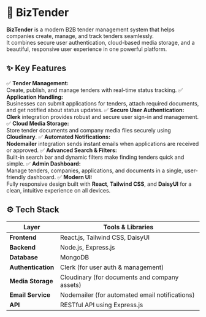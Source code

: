 # 🚀 BizTender

**BizTender** is a modern B2B tender management system that helps companies create, manage, and track tenders seamlessly.  
It combines secure user authentication, cloud-based media storage, and a beautiful, responsive user experience in one powerful platform.

## ✨ **Key Features**
✅ **Tender Management:**  
Create, publish, and manage tenders with real-time status tracking.
✅ **Application Handling:**  
Businesses can submit applications for tenders, attach required documents, and get notified about status updates.
✅ **Secure User Authentication:**  
**Clerk** integration provides robust and secure user sign-in and management.
✅ **Cloud Media Storage:**  
Store tender documents and company media files securely using **Cloudinary**.
✅ **Automated Notifications:**  
**Nodemailer** integration sends instant emails when applications are received or approved.
✅ **Advanced Search & Filters:**  
Built-in search bar and dynamic filters make finding tenders quick and simple.
✅ **Admin Dashboard:**  
Manage tenders, companies, applications, and documents in a single, user-friendly dashboard.
✅ **Modern UI:**  
Fully responsive design built with **React**, **Tailwind CSS**, and **DaisyUI** for a clean, intuitive experience on all devices.
## ⚙️ **Tech Stack**
| Layer            | Tools & Libraries                                |
|------------------|--------------------------------------------------|
| **Frontend**     | React.js, Tailwind CSS, DaisyUI                  |
| **Backend**      | Node.js, Express.js                              |
| **Database**     | MongoDB                                          |
| **Authentication** | Clerk (for user auth & management)             |
| **Media Storage** | Cloudinary (for documents and company assets)   |
| **Email Service** | Nodemailer (for automated email notifications)  |
| **API**          | RESTful API using Express.js                     |
